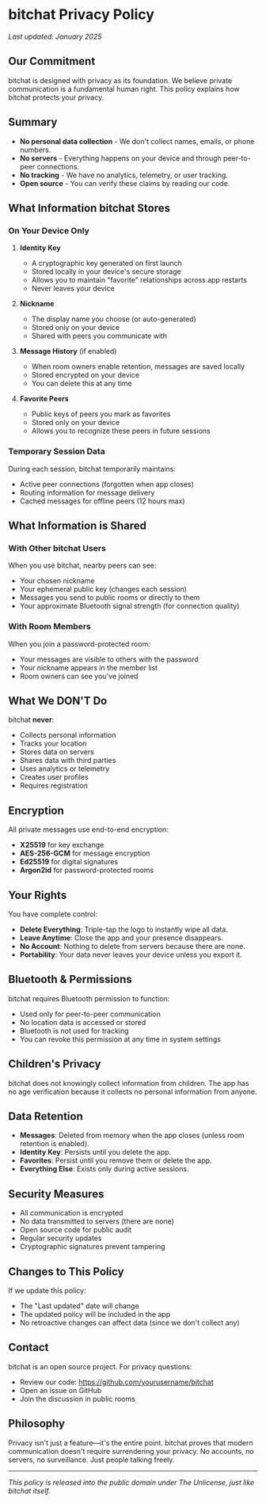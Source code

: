# bitchat Privacy Policy

*Last updated: January 2025*

## Our Commitment

bitchat is designed with privacy as its foundation. We believe private communication is a fundamental human right. This policy explains how bitchat protects your privacy.

## Summary

- **No personal data collection** - We don't collect names, emails, or phone numbers.
- **No servers** - Everything happens on your device and through peer-to-peer connections.
- **No tracking** - We have no analytics, telemetry, or user tracking.
- **Open source** - You can verify these claims by reading our code.

## What Information bitchat Stores

### On Your Device Only

1. **Identity Key** 
   - A cryptographic key generated on first launch
   - Stored locally in your device's secure storage
   - Allows you to maintain "favorite" relationships across app restarts
   - Never leaves your device

2. **Nickname**
   - The display name you choose (or auto-generated)
   - Stored only on your device
   - Shared with peers you communicate with

3. **Message History** (if enabled)
   - When room owners enable retention, messages are saved locally
   - Stored encrypted on your device
   - You can delete this at any time

4. **Favorite Peers**
   - Public keys of peers you mark as favorites
   - Stored only on your device
   - Allows you to recognize these peers in future sessions

### Temporary Session Data

During each session, bitchat temporarily maintains:
- Active peer connections (forgotten when app closes)
- Routing information for message delivery
- Cached messages for offline peers (12 hours max)

## What Information is Shared

### With Other bitchat Users

When you use bitchat, nearby peers can see:
- Your chosen nickname
- Your ephemeral public key (changes each session)
- Messages you send to public rooms or directly to them
- Your approximate Bluetooth signal strength (for connection quality)

### With Room Members

When you join a password-protected room:
- Your messages are visible to others with the password
- Your nickname appears in the member list
- Room owners can see you've joined

## What We DON'T Do

bitchat **never**:
- Collects personal information
- Tracks your location
- Stores data on servers
- Shares data with third parties
- Uses analytics or telemetry
- Creates user profiles
- Requires registration

## Encryption

All private messages use end-to-end encryption:
- **X25519** for key exchange
- **AES-256-GCM** for message encryption
- **Ed25519** for digital signatures
- **Argon2id** for password-protected rooms

## Your Rights

You have complete control:
- **Delete Everything**: Triple-tap the logo to instantly wipe all data.
- **Leave Anytime**: Close the app and your presence disappears.
- **No Account**: Nothing to delete from servers because there are none.
- **Portability**: Your data never leaves your device unless you export it.

## Bluetooth & Permissions

bitchat requires Bluetooth permission to function:
- Used only for peer-to-peer communication
- No location data is accessed or stored
- Bluetooth is not used for tracking
- You can revoke this permission at any time in system settings

## Children's Privacy

bitchat does not knowingly collect information from children. The app has no age verification because it collects no personal information from anyone.

## Data Retention

- **Messages**: Deleted from memory when the app closes (unless room retention is enabled).
- **Identity Key**: Persists until you delete the app.
- **Favorites**: Persist until you remove them or delete the app.
- **Everything Else**: Exists only during active sessions.

## Security Measures

- All communication is encrypted
- No data transmitted to servers (there are none)
- Open source code for public audit
- Regular security updates
- Cryptographic signatures prevent tampering

## Changes to This Policy

If we update this policy:
- The "Last updated" date will change
- The updated policy will be included in the app
- No retroactive changes can affect data (since we don't collect any)

## Contact

bitchat is an open source project. For privacy questions:
- Review our code: https://github.com/yourusername/bitchat
- Open an issue on GitHub
- Join the discussion in public rooms

## Philosophy

Privacy isn't just a feature—it's the entire point. bitchat proves that modern communication doesn't require surrendering your privacy. No accounts, no servers, no surveillance. Just people talking freely.

---

*This policy is released into the public domain under The Unlicense, just like bitchat itself.*
